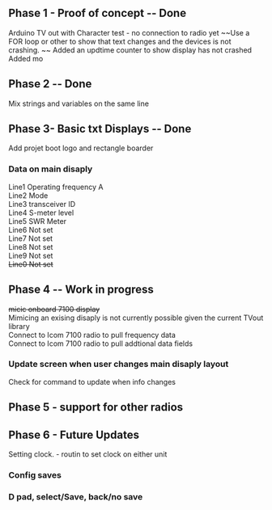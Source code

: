 ## Phase 1 - Proof of concept -- Done 
Arduino TV out with Character test - no connection to radio yet 
~~Use a FOR loop or other to show that text changes and the devices is not crashing.  ~~
Added an updtime counter to show display has not crashed 
Added mo

## Phase 2 -- Done 
Mix strings and variables on the same line 


## Phase 3- Basic txt Displays  -- Done  
Add projet  boot logo and rectangle boarder  
### Data on main disaply  
Line1	Operating frequency A  
Line2	Mode  
Line3	transceiver ID  
Line4	S-meter level  
Line5	SWR Meter  
Line6 Not set  
Line7 Not set  
Line8 Not set  
Line9 Not set  
~~Line0 Not set~~

## Phase 4 -- Work in progress
~~micic onboard 7100 display~~  
Mimicing an exising disaply is not currently possible given the current TVout library  
Connect to Icom 7100 radio to pull frequency data  
Connect to Icom 7100 radio to pull addtional data fields 



### Update screen when user changes main disaply layout 
Check for command to update when info changes 


## Phase 5 - support for other radios 


## Phase 6 - Future Updates 
Setting clock. - routin to set clock on either unit 
### Config saves 
### D pad, select/Save, back/no save 

